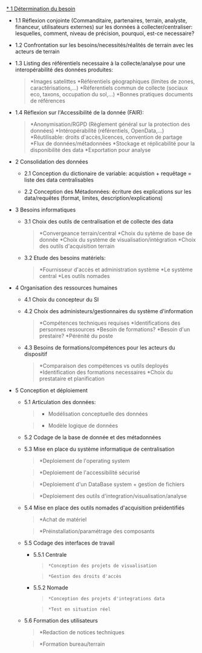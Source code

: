 [* 1 Détermination du besoin](https://github.com/jancelin/CollectGeoData/blob/master/1_besoin.md)

  * 1.1 Réflexion conjointe (Commanditaire, partenaires, terrain, analyste, financeur, utilisateurs externes) sur les données à collecter/centraliser: lesquelles, comment, niveau de précision, pourquoi, est-ce necessaire?

  * 1.2 Confrontation sur les besoins/necessités/réalités de terrain avec les acteurs de terrain

  * 1.3 Listing des référentiels necessaire à la collecte/analyse pour une interopérabilité des données produites:
  
      >	*Images satelittes
      >	*Référentiels géographiques (limites de zones, caractérisations,...)
      >	*Réferentiels commun de collecte (sociaux eco, taxons, occupation du sol,...)
      >	*Bonnes pratiques documents de références 

  * 1.4 Réflexion sur l'Accessibilité de la donnée (FAIR):
  
      >	*Anonymisation/RGPD (Règlement général sur la protection des données)
      >	*Intéropérabilité (référentiels, OpenData,...)
      >	*Réutilisable: droits d'accès,licences, convention de partage
      >	*Flux de données/métadonnées
      >	*Stockage et réplicabilité pour la disponibilité des data
      >	*Exportation pour analyse

* 2 Consolidation des données

  * 2.1 Conception du dictionaire de variable: acquistion + requêtage = liste des data centralisables

  * 2.2 Conception des Métadonnées: écriture des explications sur les data/requêtes (format, limites, description/explications)

* 3 Besoins informatiques 

  * 3.1 Choix des outils de centralisation et de collecte des data
  
      >	*Convergeance terrain/central
      >	*Choix du sytème de base de donnée
      >	*Choix du système de visualisation/intégration
      > *Choix des outils d'acquisition terrain

  * 3.2 Etude des besoins matériels:
  
      >	*Fournisseur d'accès et administration système
      >	*Le système central
      >	*Les outils nomades 

* 4 Organisation des ressources humaines 

  * 4.1 Choix du concepteur du SI
 
  * 4.2 Choix des administeurs/gestionnaires du système d'information
  
      >	*Compétences techniques requises
      >	*Identifications des personnes ressources
      >	*Besoin de formations?
      >	*Besoin d'un prestaire?
      >	*Pérénité du poste

  * 4.3 Besoins de formations/compétences pour les acteurs du dispositif 
  
      >	*Comparaison des compétences vs outils deployés
      >	*Identification des formations necessaires
      >	*Choix du prestataire et planification

* 5 Conception et déploiement

  * 5.1 Articulation des données:
  
      >	* Modélisation conceptuelle des données
      
      >	* Modèle logique de données

  * 5.2 Codage de la base de donnée et des métadonnées

  * 5.3 Mise en place du système informatique de centralisation
  
      >	*Deploiement de l'operating system
      
      >	*Deploiement de l'accessibilité sécurisé
      
      >	*Deploiement d'un DataBase system + gestion de fichiers
      
      >	*Deploiement des outils d'integration/visualisation/analyse

  * 5.4 Mise en place des outils nomades d'acquisition préidentifiés
  
      >	*Achat de matériel
      
      >	*Préinstallation/paramétrage des composants

  * 5.5 Codage des interfaces de travail
  
	  * 5.5.1 Centrale
    
          >		*Conception des projets de visualisation
          
          >		*Gestion des droits d'accès
          

	  * 5.5.2 Nomade
    
          >		*Conception des projets d'integrations data
          
          >		*Test en situation réel

  * 5.6 Formation des utilisateurs
  
      >	*Redaction de notices techniques
      
      >	*Formation bureau/terrain
